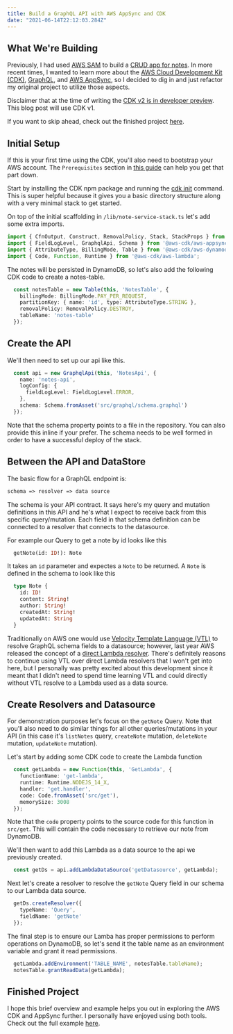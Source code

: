 ```yaml
---
title: Build a GraphQL API with AWS AppSync and CDK
date: "2021-06-14T22:12:03.284Z"
---
```


## What We're Building
Previously, I had used <a href="https://aws.amazon.com/serverless/sam/" target="_blank" rel="noopener noreferrer">AWS SAM</a> to build a <a href="https://github.com/deeheber/note-service" target="_blank" rel="noopener noreferrer">CRUD app for notes</a>. In more recent times, I wanted to learn more about the <a href="https://aws.amazon.com/cdk/" target="_blank" rel="noopener noreferrer">AWS Cloud Development Kit (CDK)</a>, <a href="https://graphql.org/" target="_blank" rel="noopener noreferrer">GraphQL</a>, and <a href="https://aws.amazon.com/appsync/" target="_blank" rel="noopener noreferrer">AWS AppSync</a>, so I decided to dig in and just refactor my original project to utilize those aspects.

Disclaimer that at the time of writing the <a href="https://aws.amazon.com/blogs/developer/announcing-aws-cloud-development-kit-v2-developer-preview/" target="_blank" rel="noopener noreferrer">CDK v2 is in developer preview</a>. This blog post will use CDK v1.

If you want to skip ahead, check out the finished project <a href="https://github.com/deeheber/note-service-next-generation/tree/blog-post" target="_blank" rel="noopener noreferrer">here</a>.

## Initial Setup
If this is your first time using the CDK, you'll also need to bootstrap your AWS account. The `Prerequisites` section in <a href="https://docs.aws.amazon.com/cdk/latest/guide/getting_started.html" target="_blank" rel="noopener noreferrer">this guide</a> can help you get that part down.

Start by installing the CDK npm package and running the <a href="https://docs.aws.amazon.com/cdk/latest/guide/cli.html" target="_blank" rel="noopener noreferrer">cdk init</a> command. This is super helpful because it gives you a basic directory structure along with a very minimal stack to get started.

On top of the initial scaffolding in `/lib/note-service-stack.ts` let's add some extra imports.

```typescript
import { CfnOutput, Construct, RemovalPolicy, Stack, StackProps } from '@aws-cdk/core';
import { FieldLogLevel, GraphqlApi, Schema } from '@aws-cdk/aws-appsync';
import { AttributeType, BillingMode, Table } from '@aws-cdk/aws-dynamodb';
import { Code, Function, Runtime } from '@aws-cdk/aws-lambda';
```

The notes will be persisted in DynamoDB, so let's also add the following CDK code to create a notes-table.

```typescript
  const notesTable = new Table(this, 'NotesTable', {
    billingMode: BillingMode.PAY_PER_REQUEST,
    partitionKey: { name: 'id', type: AttributeType.STRING },
    removalPolicy: RemovalPolicy.DESTROY,
    tableName: 'notes-table'
  });
```

## Create the API

We'll then need to set up our api like this.

```typescript
  const api = new GraphqlApi(this, 'NotesApi', {
    name: 'notes-api',
    logConfig: {
      fieldLogLevel: FieldLogLevel.ERROR,
    },
    schema: Schema.fromAsset('src/graphql/schema.graphql')
  });
```

Note that the schema property points to a file in the repository. You can also provide this inline if your prefer. The schema needs to be well formed in order to have a successful deploy of the stack.

## Between the API and DataStore
The basic flow for a GraphQL endpoint is:

```md
schema => resolver => data source
```

The schema is your API contract. It says here's my query and mutation definitions in this API and he's what I expect to receive back from this specific query/mutation. Each field in that schema definition can be connected to a resolver that connects to the datasource.

For example our Query to get a note by id looks like this
```graphql
  getNote(id: ID!): Note
```

It takes an `id` parameter and expectes a `Note` to be returned. A `Note` is defined in the schema to look like this
```graphql
  type Note {
    id: ID!
    content: String!
    author: String!
    createdAt: String!
    updatedAt: String
  }
```

Traditionally on AWS one would use <a href="https://docs.aws.amazon.com/appsync/latest/devguide/resolver-mapping-template-reference-programming-guide.html" target="_blank" rel="noopener noreferrer">Velocity Template Language (VTL)</a> to resolve GraphQL schema fields to a datasource; however, last year AWS released the concept of a <a href="https://aws.amazon.com/blogs/mobile/appsync-direct-lambda/" target="_blank" rel="noopener noreferrer">direct Lambda resolver</a>. There's definitely reasons to continue using VTL over direct Lambda resolvers that I won't get into here, but I personally was pretty excited about this development since it meant that I didn't need to spend time learning VTL and could directly without VTL resolve to a Lambda used as a data source.

## Create Resolvers and Datasource
For demonstration purposes let's focus on the `getNote` Query. Note that you'll also need to do similar things for all other queries/mutations in your API (in this case it's `listNotes` query, `createNote` mutation, `deleteNote` mutation, `updateNote` mutation).

Let's start by adding some CDK code to create the Lambda function

```typescript
  const getLambda = new Function(this, 'GetLambda', {
    functionName: 'get-lambda',
    runtime: Runtime.NODEJS_14_X,
    handler: 'get.handler',
    code: Code.fromAsset('src/get'),
    memorySize: 3008
  });
```

Note that the `code` property points to the source code for this function in `src/get`. This will contain the code necessary to retrieve our note from DynamoDB.

We'll then want to add this Lambda as a data source to the api we previously created.

```typescript
  const getDs = api.addLambdaDataSource('getDatasource', getLambda);
```

Next let's create a resolver to resolve the `getNote` Query field in our schema to our Lambda data source.

```typescript
  getDs.createResolver({
    typeName: 'Query',
    fieldName: 'getNote'
  });
```

The final step is to ensure our Lamba has proper permissions to perform operations on DynamoDB, so let's send it the table name as an environment variable and grant it read permissions.

```typescript
  getLambda.addEnvironment('TABLE_NAME', notesTable.tableName);
  notesTable.grantReadData(getLambda);
```

## Finished Project
I hope this brief overview and example helps you out in exploring the AWS CDK and AppSync further. I personally have enjoyed using both tools. Check out the full example <a href="https://github.com/deeheber/note-service-next-generation/tree/blog-post" target="_blank" rel="noopener noreferrer">here</a>.
